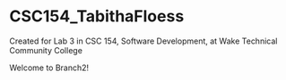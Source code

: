 # CSC154\_TabithaFloess

Created for Lab 3 in CSC 154, Software Development, at Wake Technical Community College



Welcome to Branch2!

